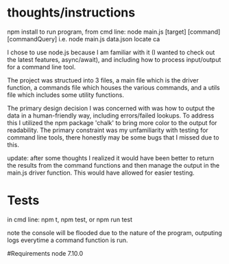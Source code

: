 # thoughts/instructions
npm install
to run program, from cmd line: node main.js [target] [command] [commandQuery]
i.e. node main.js data.json locate ca

I chose to use node.js because I am familiar with it (I wanted to check out the latest features, async/await), and including how to process input/output for a command line tool.

The project was structued into 3 files, a main file which is the driver function, a commands file which houses the various commands, and a utils file which includes some utility functions. 

The primary design decision I was concerned with was how to output the data in a human-friendly way, including errors/failed lookups. To address this I utilized the npm package 'chalk' to bring more color to the output for readability. The primary constraint was my unfamiliarity with testing for command line tools, there honestly may be some bugs that I missed due to this.

update: after some thoughts I realized it would have been better to return the results from the command functions and then manage the output in the main.js driver function. This would have allowed for easier testing.

# Tests
in cmd line: npm t, npm test, or npm run test

note the console will be flooded due to the nature of the program, outputing logs everytime a command function is run.

#Requirements
node 7.10.0